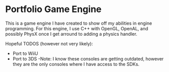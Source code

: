 # Portfolio Game Engine
This is a game engine I have created to show off my abilities in engine programming. For this engine, I use C++ with OpenGL, OpenAL, and possibly PhysX once I get arround to adding a physics handler.

Hopeful TODOS (however not very likely):
  - Port to WiiU
  - Port to 3DS
     -Note: I know these consoles are getting outdated, however they are the only consoles where I have access to the SDKs.
